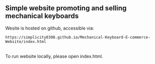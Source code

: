 ## Simple website promoting and selling mechanical keyboards </br>
Wesite is hosted on github, accessible via: </br>
```
https://simplicity0308.github.io/Mechanical-Keyboard-E-commerce-Website/index.html
```
</br>
To run website locally, please open index.html.
